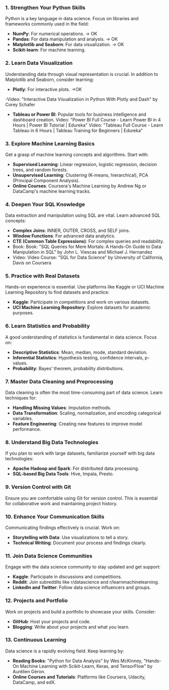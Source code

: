 ### 1. **Strengthen Your Python Skills**
Python is a key language in data science. Focus on libraries and frameworks commonly used in the field:
- **NumPy**: For numerical operations. -> OK
- **Pandas**: For data manipulation and analysis. -> OK
- **Matplotlib and Seaborn**: For data visualization. -> OK
- **Scikit-learn**: For machine learning.

### 2. **Learn Data Visualization**
Understanding data through visual representation is crucial. In addition to Matplotlib and Seaborn, consider learning:
- **Plotly**: For interactive plots. ->OK

-Video: "Interactive Data Visualization in Python With Plotly and Dash" by Corey Schafer
- **Tableau or Power BI**: Popular tools for business intelligence and dashboard creation.
Video: "Power BI Full Course - Learn Power BI in 4 Hours | Power BI Tutorial | Edureka"
Video: "Tableau Full Course - Learn Tableau in 6 Hours | Tableau Training for Beginners | Edureka"


### 3. **Explore Machine Learning Basics**
Get a grasp of machine learning concepts and algorithms. Start with:
- **Supervised Learning**: Linear regression, logistic regression, decision trees, and random forests.
- **Unsupervised Learning**: Clustering (K-means, hierarchical), PCA (Principal Component Analysis).
- **Online Courses**: Coursera's Machine Learning by Andrew Ng or DataCamp's machine learning tracks.

### 4. **Deepen Your SQL Knowledge**
Data extraction and manipulation using SQL are vital. Learn advanced SQL concepts:
- **Complex Joins**: INNER, OUTER, CROSS, and SELF joins.
- **Window Functions**: For advanced data analytics.
- **CTE (Common Table Expressions)**: For complex queries and readability.
- Book: Book: "SQL Queries for Mere Mortals: A Hands-On Guide to Data Manipulation in SQL" by John L. Viescas and Michael J. Hernandez
- Video: Video Course: "SQL for Data Science" by University of California, Davis on Coursera

### 5. **Practice with Real Datasets**
Hands-on experience is essential. Use platforms like Kaggle or UCI Machine Learning Repository to find datasets and practice:
- **Kaggle**: Participate in competitions and work on various datasets.
- **UCI Machine Learning Repository**: Explore datasets for academic purposes.

### 6. **Learn Statistics and Probability**
A good understanding of statistics is fundamental in data science. Focus on:
- **Descriptive Statistics**: Mean, median, mode, standard deviation.
- **Inferential Statistics**: Hypothesis testing, confidence intervals, p-values.
- **Probability**: Bayes’ theorem, probability distributions.

### 7. **Master Data Cleaning and Preprocessing**
Data cleaning is often the most time-consuming part of data science. Learn techniques for:
- **Handling Missing Values**: Imputation methods.
- **Data Transformation**: Scaling, normalization, and encoding categorical variables.
- **Feature Engineering**: Creating new features to improve model performance.

### 8. **Understand Big Data Technologies**
If you plan to work with large datasets, familiarize yourself with big data technologies:
- **Apache Hadoop and Spark**: For distributed data processing.
- **SQL-based Big Data Tools**: Hive, Impala, Presto.

### 9. **Version Control with Git**
Ensure you are comfortable using Git for version control. This is essential for collaborative work and maintaining project history.

### 10. **Enhance Your Communication Skills**
Communicating findings effectively is crucial. Work on:
- **Storytelling with Data**: Use visualizations to tell a story.
- **Technical Writing**: Document your process and findings clearly.

### 11. **Join Data Science Communities**
Engage with the data science community to stay updated and get support:
- **Kaggle**: Participate in discussions and competitions.
- **Reddit**: Join subreddits like r/datascience and r/learnmachinelearning.
- **LinkedIn and Twitter**: Follow data science influencers and groups.

### 12. **Projects and Portfolio**
Work on projects and build a portfolio to showcase your skills. Consider:
- **GitHub**: Host your projects and code.
- **Blogging**: Write about your projects and what you learn.

### 13. **Continuous Learning**
Data science is a rapidly evolving field. Keep learning by:
- **Reading Books**: "Python for Data Analysis" by Wes McKinney, "Hands-On Machine Learning with Scikit-Learn, Keras, and TensorFlow" by Aurélien Géron.
- **Online Courses and Tutorials**: Platforms like Coursera, Udacity, DataCamp, and edX.

